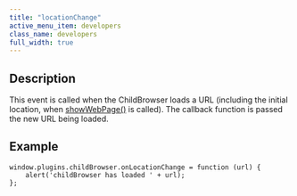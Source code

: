 ```yaml
---
title: "locationChange"
active_menu_item: developers
class_name: developers
full_width: true
---
```



## Description

This event is called when the ChildBrowser loads a URL (including the initial location, when [showWebPage()](/developers/documentation/ac-mobile-build-phonegap/ac-mobile-build/ac-build-plugins/child-browser/methods/showwebpage) is called). The callback function is passed the new URL being loaded.

## Example

    window.plugins.childBrowser.onLocationChange = function (url) {
        alert('childBrowser has loaded ' + url);
    };
   

